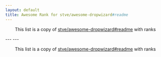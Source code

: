 ```yaml
---
layout: default
title: Awesome Rank for stve/awesome-dropwizard#readme
---
```


<p align="center">
	This list is a copy of <a href="https://github.com/stve/awesome-dropwizard#readme">stve/awesome-dropwizard#readme</a> with ranks
</p>
---
---
<p align="center">
	This list is a copy of <a href="https://github.com/stve/awesome-dropwizard#readme">stve/awesome-dropwizard#readme</a> with ranks
</p>
